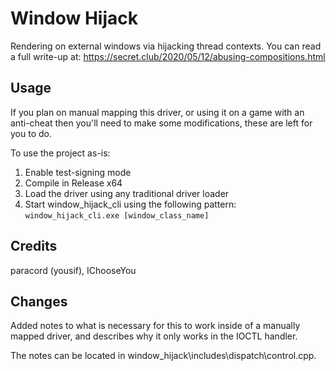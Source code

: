 # Window Hijack
Rendering on external windows via hijacking thread contexts.
You can read a full write-up at: https://secret.club/2020/05/12/abusing-compositions.html

## Usage
If you plan on manual mapping this driver, or using it on a game with an anti-cheat then you'll need to make some modifications, these are left for you to do.

To use the project as-is:

1. Enable test-signing mode
2. Compile in Release x64
3. Load the driver using any traditional driver loader
4. Start window_hijack_cli using the following pattern: `window_hijack_cli.exe [window_class_name]`

## Credits
paracord (yousif), IChooseYou

## Changes
Added notes to what is necessary for this to work inside of a manually mapped driver, and describes why it only works in the IOCTL handler.

The notes can be located in window_hijack\includes\dispatch\control.cpp.
